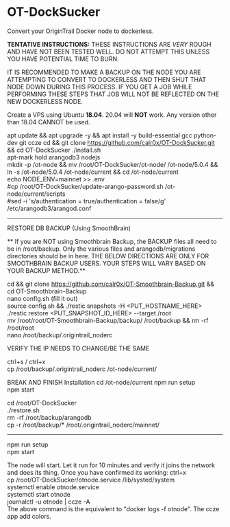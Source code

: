 # OT-DockSucker
Convert your OriginTrail Docker node to dockerless.

__TENTATIVE INSTRUCTIONS:__ THESE INSTRUCTIONS ARE *VERY* ROUGH AND HAVE NOT BEEN TESTED WELL. DO NOT ATTEMPT THIS UNLESS YOU HAVE POTENTIAL TIME TO BURN.

IT IS RECOMMENDED TO MAKE A BACKUP ON THE NODE YOU ARE ATTEMPTING TO CONVERT TO DOCKERLESS AND THEN SHUT THAT NODE DOWN DURING THIS PROCESS. IF YOU GET A JOB WHILE PERFORMING THESE STEPS THAT JOB WILL NOT BE REFLECTED ON THE NEW DOCKERLESS NODE.

Create a VPS using Ubuntu __18.04__. 20.04 will __NOT__ work. Any version other than 18.04 CANNOT be used.

apt update && apt upgrade -y && apt install -y build-essential gcc python-dev git ccze
cd && git clone https://github.com/calr0x/OT-DockSucker.git && cd OT-DockSucker
./install.sh  
apt-mark hold arangodb3 nodejs  
mkdir -p /ot-node && mv /root/OT-DockSucker/ot-node/ /ot-node/5.0.4 && ln -s /ot-node/5.0.4 /ot-node/current && cd /ot-node/current  
echo NODE_ENV=mainnet >> .env  
#cp /root/OT-DockSucker/update-arango-password.sh /ot-node/current/scripts  
#sed -i 's/authentication = true/authentication = false/g' /etc/arangodb3/arangod.conf

---------------------------------------------------------------
RESTORE DB BACKUP (Using SmoothBrain)

** If you are NOT using Smoothbrain Backup, the BACKUP files all need to be in /root/backup. Only the various files and arangodb/migrations directories should be in here. THE BELOW DIRECTIONS ARE ONLY FOR SMOOTHBRAIN BACKUP USERS. YOUR STEPS WILL VARY BASED ON YOUR BACKUP METHOD.**

cd && git clone https://github.com/calr0x/OT-Smoothbrain-Backup.git && cd OT-Smoothbrain-Backup  
nano config.sh (fill it out)  
source config.sh && ./restic snapshots -H <PUT_HOSTNAME_HERE>  
./restic restore <PUT_SNAPSHOT_ID_HERE> --target /root  
mv /root/root/OT-Smoothbrain-Backup/backup/ /root/backup && rm -rf /root/root  
nano /root/backup/.origintrail_noderc

VERIFY THE IP NEEDS TO CHANGE/BE THE SAME

ctrl+s / ctrl+x  
cp /root/backup/.origintrail_noderc /ot-node/current/  

BREAK AND FINISH Installation
cd /ot-node/current
npm run setup  
npm start  

cd /root/OT-DockSucker  
./restore.sh  
rm -rf /root/backup/arangodb  
cp -r /root/backup/* /root/.origintrail_noderc/mainnet/  


---------------------------------------------------------------  

npm run setup  
npm start  

The node will start. Let it run for 10 minutes and verify it joins the network and does its thing. Once you have confirmed its working:
ctrl+x  
cp /root/OT-DockSucker/otnode.service /lib/systed/system  
systemctl enable otnode.service  
systemctl start otnode  
journalctl -u otnode | ccze -A  
The above command is the equivalent to "docker logs -f otnode". The ccze app add colors.  
